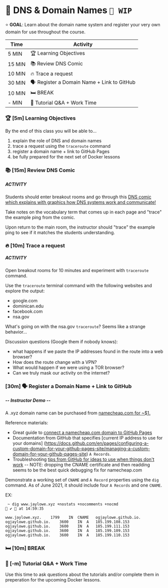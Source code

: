 <!-- Run as a slideshow: reveal-md README.md -w -->
# 🐳 DNS & Domain Names `🚧 WIP`

⭐️ **GOAL**: Learn about the domain name system and register your very own domain for use throughout the course.

| **Time** | **Activity**                              |
| -------- | ----------------------------------------- |
| 5 MIN    | 🏆 Learning Objectives                     |
| 15 MIN   | 📚 Review DNS Comic                        |
| 10 MIN   | 🔥 Trace a request                         |
| 30 MIN   | 🗣️ Register a Domain Name + Link to GitHub |
| 10 MIN   | 🛏️ BREAK                                   |
| - MIN    | 💪 Tutorial Q&A + Work Time                |

<!-- > -->

### 🏆 [5m] Learning Objectives

By the end of this class you will be able to...
1. explain the role of DNS and domain names
2. trace a request using the `traceroute` command
3. register a domain name + link to GitHub Pages
4. be fully prepared for the next set of Docker lessons

<!-- > -->

### 📚 [15m] Review DNS Comic

##### ACTIVITY

Students should enter breakout rooms and go through this [DNS comic which explains with graphics how DNS systems work and communicate!](https://howdns.works)

Take notes on the vocabulary term that comes up in each page and "trace" the example ping from the comic.

Upon return to the main room, the instructor should "trace" the example ping to see if it matches the students understanding.

<!-- > -->

### 🔥 [10m] Trace a request

##### ACTIVITY

Open breakout rooms for 10 minutes and experiment with `traceroute` command.

Use the `traceroute` terminal command with the following websites and explore the output:
- google.com
- dominican.edu
- facebook.com
- nsa.gov

What's going on with the nsa.gov `traceroute`? Seems like a strange behavior...

Discussion questions (Google them if nobody knows):
- what happens if we paste the IP addresses found in the route into a web browser?
- How does the route change with a VPN?
- What would happen if we were using a TOR browser?
- Can we truly mask our activity on the internet?

<!-- > -->

### [30m] 🗣️ Register a Domain Name + Link to GitHub

##### -- Instructor Demo --

A .xyz domain name can be purchased from [namecheap.com for ~$1.](namecheap.com)

Reference materials:
- Great guide to [connect a namecheap.com domain to GitHub Pages](https://dev.to/pauljwil/connect-github-pages-to-your-namecheap-domain-4gjj)
- Documentation from GitHub that specifies [current IP address to use for your domains] (https://docs.github.com/en/pages/configuring-a-custom-domain-for-your-github-pages-site/managing-a-custom-domain-for-your-github-pages-site) `A Records`.
- Troubleshooting [tips from GitHub for ideas to use when things don't work](https://docs.github.com/en/pages/configuring-a-custom-domain-for-your-github-pages-site/troubleshooting-custom-domains-and-github-pages#cname-errors)
-- NOTE: dropping the CNAME certificate and then readding seems to be the best quick debugging fix for namecheap.com

Demonstrate a working set of `CNAME` and `A Record` properties using the `dig` command. As of June 2021, it should include four `A Records` and one `CNAME`.

EX:
```
 ~ dig www.jaylowe.xyz +nostats +nocomments +nocmd                                                  ✔  at 14:59:35

www.jaylowe.xyz.	1799	IN	CNAME	ogjaylowe.github.io.
ogjaylowe.github.io.	3600	IN	A	185.199.108.153
ogjaylowe.github.io.	3600	IN	A	185.199.111.153
ogjaylowe.github.io.	3600	IN	A	185.199.109.153
ogjaylowe.github.io.	3600	IN	A	185.199.110.153
```


<!-- > -->

### 🛏️ [10m] BREAK

<!-- > -->
### 💪 [-m] Tutorial Q&A + Work Time

Use this time to ask questions about the tutorials and/or complete them in preperation for the upcoming Docker lessons.

<!-- do not edit below this line !-->
[View]: https://tech-at-du.github.io/ACS-3230-Web-Security/Slides/00-LESSON_NAME_TODO
[Gradescope]: https://www.gradescope.com/courses/133579
[Link]: https://en.wikipedia.org/wiki/HTTP_404
